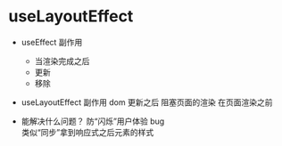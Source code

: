 # useLayoutEffect

- useEffect
  副作用

  - 当渲染完成之后
  - 更新
  - 移除

- useLayoutEffect
  副作用
  dom 更新之后
  阻塞页面的渲染
  在页面渲染之前

- 能解决什么问题？
  防“闪烁”用户体验 bug  
  类似“同步”拿到响应式之后元素的样式
